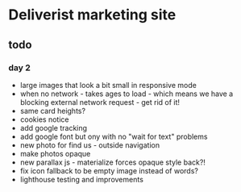 # Deliverist marketing site

## todo

### day 2

 * large images that look a bit small in responsive mode
 * when no network - takes ages to load - which means we have a blocking external network request - get rid of it!
 * same card heights?
 * cookies notice
 * add google tracking
 * add google font but ony with no "wait for text" problems
 * new photo for find us - outside navigation
 * make photos opaque
 * new parallax js - materialize forces opaque style back?!
 * fix icon fallback to be empty image instead of words?
 * lighthouse testing and improvements

